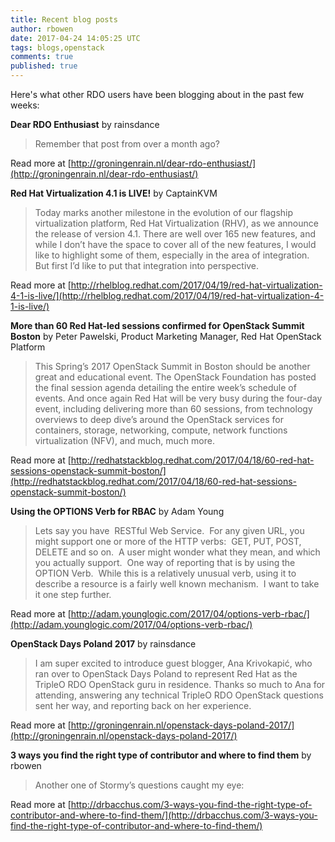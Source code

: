 ```yaml
---
title: Recent blog posts
author: rbowen
date: 2017-04-24 14:05:25 UTC
tags: blogs,openstack
comments: true
published: true
---
```


Here's what other RDO users have been blogging about in the past few weeks:

**Dear RDO Enthusiast** by rainsdance

> Remember that post from over a month ago?

Read more at [http://groningenrain.nl/dear-rdo-enthusiast/](http://groningenrain.nl/dear-rdo-enthusiast/)


**Red Hat Virtualization 4.1 is LIVE!** by CaptainKVM

> Today marks another milestone in the evolution of our flagship virtualization platform, Red Hat Virtualization (RHV), as we announce the release of version 4.1. There are well over 165 new features, and while I don’t have the space to cover all of the new features, I would like to highlight some of them, especially in the area of integration. But first I’d like to put that integration into perspective.

Read more at [http://rhelblog.redhat.com/2017/04/19/red-hat-virtualization-4-1-is-live/](http://rhelblog.redhat.com/2017/04/19/red-hat-virtualization-4-1-is-live/)


**More than 60 Red Hat-led sessions confirmed for OpenStack Summit Boston** by Peter Pawelski, Product Marketing Manager, Red Hat OpenStack Platform

> This Spring’s 2017 OpenStack Summit in Boston should be another great and educational event. The OpenStack Foundation has posted the final session agenda detailing the entire week’s schedule of events. And once again Red Hat will be very busy during the four-day event, including delivering more than 60 sessions, from technology overviews to deep dive’s around the OpenStack services for containers, storage, networking, compute, network functions virtualization (NFV), and much, much more.   

Read more at [http://redhatstackblog.redhat.com/2017/04/18/60-red-hat-sessions-openstack-summit-boston/](http://redhatstackblog.redhat.com/2017/04/18/60-red-hat-sessions-openstack-summit-boston/)


**Using  the OPTIONS Verb for RBAC** by Adam Young

> Lets say you have  RESTful Web Service.  For any given URL, you might support one or more of the HTTP verbs:  GET, PUT, POST, DELETE and so on.  A user might wonder what they mean, and which you actually support.  One way of reporting that is by using the OPTION Verb.  While this is a relatively unusual verb, using it to describe a resource is a fairly well known mechanism.  I want to take it one step further.

Read more at [http://adam.younglogic.com/2017/04/options-verb-rbac/](http://adam.younglogic.com/2017/04/options-verb-rbac/)


**OpenStack Days Poland 2017** by rainsdance

> I am super excited to introduce guest blogger, Ana Krivokapić, who ran over to OpenStack Days Poland to represent Red Hat as the TripleO RDO OpenStack guru in residence. Thanks so much to Ana for attending, answering any technical TripleO RDO OpenStack questions sent her way, and reporting back on her experience.  

Read more at [http://groningenrain.nl/openstack-days-poland-2017/](http://groningenrain.nl/openstack-days-poland-2017/)


**3 ways you find the right type of contributor and where to find them** by rbowen

> Another one of Stormy’s questions caught my eye:

Read more at [http://drbacchus.com/3-ways-you-find-the-right-type-of-contributor-and-where-to-find-them/](http://drbacchus.com/3-ways-you-find-the-right-type-of-contributor-and-where-to-find-them/)